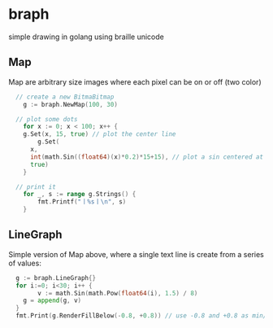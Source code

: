 # braph

simple drawing in golang using braille unicode 

## Map

Map are arbitrary size images where each pixel can be on or off (two color)

```go
  // create a new BitmaBitmap
	g := braph.NewMap(100, 30)

  // plot some dots
	for x := 0; x < 100; x++ {
    g.Set(x, 15, true) // plot the center line
		g.Set(
      x,
      int(math.Sin((float64)(x)*0.2)*15+15), // plot a sin centered at 15
      true)
	}

  // print it
	for _, s := range g.Strings() {
		fmt.Printf("⼁%s⼁\n", s)
	}
```

## LineGraph

Simple version of Map above, where a single text line is create from a series of values:

```go
  g := braph.LineGraph{}
  for i:=0; i<30; i++ {
		v := math.Sin(math.Pow(float64(i), 1.5) / 8)
    g = append(g, v)
  }
  fmt.Print(g.RenderFillBelow(-0.8, +0.8)) // use -0.8 and +0.8 as min/max
```
